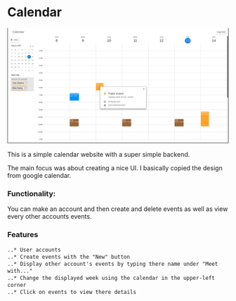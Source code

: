 
# Calendar

![alt text](https://raw.githubusercontent.com/jackdawkins11/calendar/master/img/screenshot.png)

This is a simple calendar website with a super simple backend.

The main focus was about creating a nice UI. I basically copied the design from google calendar.

### Functionality:

You can make an account and then create and delete events as well as view every other accounts events.

### Features

    ..* User accounts
    ..* Create events with the "New" button
    ..* Display other account's events by typing there name under "Meet with..."
    ..* Change the displayed week using the calendar in the upper-left corner
    ..* Click on events to view there details

